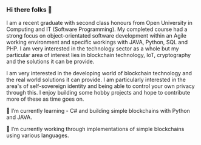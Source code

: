 ### Hi there folks 👋


I am a recent graduate with second class honours from Open University in Computing and IT (Software Programming). My completed course had a strong focus on object-orientated software development within an Agile working environment and specific workings with JAVA, Python, SQL and PHP. I am very interested in the technology sector as a whole but my particular area of interest lies in blockchain technology, IoT, cryptography and the solutions it can be provide. 

I am very interested in the developing world of blockchain technology and the real world solutions it can provide. I am particularly interested in the area's of self-sovereign identity and being able to control your own privacy through this. I enjoy building some hobby projects and hope to contribute more of these as time goes on.

 🌱 I’m currently learning - C# and building simple blockchains with Python and JAVA.
 
 🔭 I’m currently working through implementations of simple blockchains using various languages.
<!--
**ndb88/ndb88** is a ✨ _special_ ✨ repository because its `README.md` (this file) appears on your GitHub profile.

Here are some ideas to get you started:

- 🔭 I’m currently working on ...
- 🌱 I’m currently learning ...
- 👯 I’m looking to collaborate on ...
- 🤔 I’m looking for help with ...
- 💬 Ask me about ...
- 📫 How to reach me: ...
- 😄 Pronouns: ...
- ⚡ Fun fact: ...
-->
